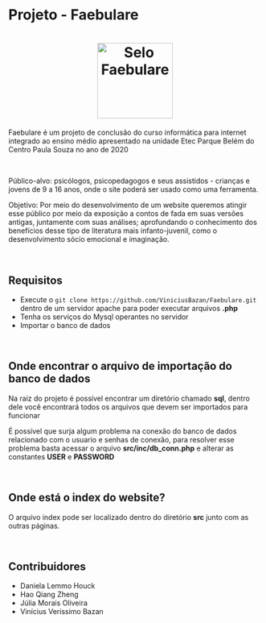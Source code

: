 # Projeto - Faebulare

<h1 align="center">
 <img src="/src/img/selo.png" alt="Selo Faebulare" width="150px" />
</h1>

 Faebulare é um projeto de conclusão do curso informática para internet integrado ao ensino médio apresentado na unidade Etec Parque Belém do Centro Paula Souza no ano de 2020 
 
 <br>
 
 Público-alvo: psicólogos, psicopedagogos e seus assistidos - crianças e jovens de 9 a 16 anos, onde o site poderá ser usado como uma ferramenta. 
 
 Objetivo: Por meio do desenvolvimento de um website queremos atingir esse público por meio da exposição a contos de fada em suas versões antigas, juntamente com suas análises; aprofundando o conhecimento dos benefícios desse tipo de literatura mais infanto-juvenil, como o desenvolvimento sócio emocional e imaginação. 
 
<br>

## Requisitos

* Execute o `git clone https://github.com/ViniciusBazan/Faebulare.git` dentro de um servidor apache para poder executar arquivos **.php**
* Tenha os serviços do Mysql operantes no servidor
* Importar o banco de dados

<br>

## Onde encontrar o arquivo de importação do banco de dados

Na raiz do projeto é possível encontrar um diretório chamado **sql**, dentro dele você encontrará todos os arquivos que devem ser importados para funcionar

É possível que surja algum problema na conexão do banco de dados relacionado com o usuario e senhas de conexão, para resolver esse problema basta acessar o arquivo **src/inc/db_conn.php** e alterar as constantes **USER** e **PASSWORD**

<br>

## Onde está o index do website?

O arquivo index pode ser localizado dentro do diretório **src** junto com as outras páginas.

<br>

## Contribuidores

* Daniela Lemmo Houck
* Hao Qiang Zheng
* Júlia Morais Oliveira
* Vinícius Verissimo Bazan
